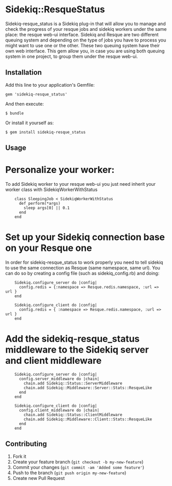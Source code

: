 # Sidekiq::ResqueStatus

Sidekiq-resque_status is a Sidekiq plug-in that will allow you to manage and check the progress of your resque jobs and sidekiq workers under the same place: the resque web-ui interface. Sidekiq and Resque are two different queuing system and depending on the type of jobs you have to process you might want to use one or the other. These two queuing system have their own web interface. This gem allow you, in case you are using both queuing system in one project, to group them under the resque web-ui. 

## Installation

Add this line to your application's Gemfile:

    gem 'sidekiq-resque_status'

And then execute:

    $ bundle

Or install it yourself as:

    $ gem install sidekiq-resque_status

## Usage

# Personalize your worker:

To add Sidekiq worker to your resque web-ui you just need inherit your worker class with SidekiqWorkerWithStatus

		class SleepingJob < SidekiqWorkerWithStatus
		  def perform(*args)
		    sleep args[0] || 0.1
		  end
		end 

# Set up your Sidekiq connection base on your Resque one
	
In order for sidekiq-resque_status to work properly you need to tell sidekiq to use the same connection as Resque (same namespace, same url).
You can do so by creating a config file (such as sidekiq_config.rb) and doing:

		Sidekiq.configure_server do |config|
		  config.redis = {:namespace => Resque.redis.namespace, :url => url }
		end

		Sidekiq.configure_client do |config|
		  config.redis = { :namespace => Resque.redis.namespace, :url => url }
		end	

# Add the sidekiq-resque_status middleware to the Sidekiq server and client middleware

		Sidekiq.configure_server do |config|
		  config.server_middleware do |chain|
		    chain.add Sidekiq::Status::ServerMiddleware
		    chain.add Sidekiq::Middleware::Server::Stats::ResqueLike
		  end
		end

		Sidekiq.configure_client do |config|
		  config.client_middleware do |chain|
		    chain.add Sidekiq::Status::ClientMiddleware
		    chain.add Sidekiq::Middleware::Client::Stats::ResqueLike
		  end
		end	

## Contributing

1. Fork it
2. Create your feature branch (`git checkout -b my-new-feature`)
3. Commit your changes (`git commit -am 'Added some feature'`)
4. Push to the branch (`git push origin my-new-feature`)
5. Create new Pull Request
